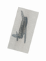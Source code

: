<meta charset="utf-8">
	<title></title>
	<style type="text/css">
		#plane{
			background: radial-gradient(red,blue,green);
		}
		#plane img{
			animation: myplane 6s ease infinite forwards;
			position: absolute;
		}
		@keyframes myplane{
			0%{
				top: 0px;
				left: 0px;
			}
			50%{
				top:35%;
				left:90%;
				transform: rotate(360deg);
			}
			100%{
				top: 80%;
				left: 0px;
			}
		}
	</style>
</head>
<body>
<div id="plane">
	<img src="2.jpg" width="100" height="50">
</div>
</body>
</html>
